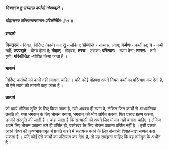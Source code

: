 ##### नियतस्य तु सन्न्यासः कर्मणो नोपपद्यते ।
##### मोहात्तस्य परित्यागस्तामसः परिकीर्तितः ॥ ७ ॥

#### शब्दार्थ

**नियतस्य** - नियत, निर्दिष्ट (कार्य) का; **तु** - लेकिन; **संन्यासः** - संन्यास, त्याग; **कर्मणः** - कर्मों का; **न** - कभी नहीं; **उपपद्यते** - योग्य होता है; **मोहात्** - मोहवश; **तस्य** - उसका; **परित्यागः** - त्याग देना; **तामसः** - तमो गुणी; **परिकीर्तितः** -घोषित किया जाता है ।

#### भावार्थ

निर्दिष्ट कर्तव्यों को कभी नहीं त्यागना चाहिए । यदि कोई मोहवश अपने नियत कर्मों का परित्याग कर देता है, तो ऐसे त्याग को तामसी कहा जाता है ।

#### तात्पर्य

जो कार्य भौतिक तुष्टि के लिए किया जाता है, उसे अवश्य ही त्याग दे, लेकिन जिन कार्यों से आध्यात्मिक उन्नति हो, यथा भगवान् के लिए भोजन बनाना, भगवान् को भोग अर्पित करना, फिर प्रसाद ग्रहण करना, उनकी संस्तुति की जाती है । कहा जाता है कि संन्यासी को अपने लिए भोजन नहीं बनाना चाहिए । लेकिन अपने लिए भोजन पकाना भले ही वर्जित हो, परमेश्वर के लिए भोजन पकाना वर्जित नहीं है । इसी प्रकार अपने शिष्य की कृष्णभावनामृत में प्रगति करने में सहायक बनने के लिए संन्यासी विवाह-यज्ञ सम्पन्न करा सकता है । यदि कोई ऐसे कार्यों का परित्याग कर देता है, तो यह समझना चाहिए कि वह तमोगुण के अधीन है ।